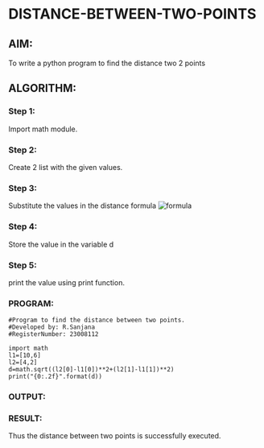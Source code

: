 # DISTANCE-BETWEEN-TWO-POINTS

## AIM:
To write a python program to find the distance two 2 points
## ALGORITHM:
### Step 1: 
Import math module.
### Step 2: 
Create 2 list with the given values.
### Step 3: 
Substitute the values in the distance formula  ![formula](/formula.JPG)
### Step 4: 
Store the value in the variable d
### Step 5: 
print the value using print function.
### PROGRAM:
```
#Program to find the distance between two points.
#Developed by: R.Sanjana
#RegisterNumber: 23008112

import math
l1=[10,6]
l2=[4,2]
d=math.sqrt((l2[0]-l1[0])**2+(l2[1]-l1[1])**2)
print("{0:.2f}".format(d))
```
  


### OUTPUT:


### RESULT:
Thus the distance between two points is successfully executed.
